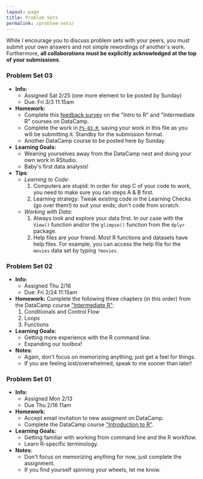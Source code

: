 ```yaml
---
layout: page
title: Problem Sets
permalink: /problem-sets/
---
```


While I encourage you to discuss problem sets with your peers, you must submit your
own answers and not simple rewordings of another's work. Furthermore, **all
collaborations must be explicitly acknowledged at the top of your submissions**.


### Problem Set 03

* **Info:**
    + Assigned Sat 2/25 (one more element to be posted by Sunday)
    + Due: Fri 3/3 11:15am
* **Homework:** 
    + Complete this <a target="_blank" class="page-link" href="https://docs.google.com/forms/d/e/1FAIpQLSeYv6TUIKFh9JymvwYGDwzWzsxioUjwSPc9jE34yo7lBbAujQ/viewform">feedback survey</a> on the "Intro to R" and "Intermediate R" courses on DataCamp.
    + Complete the work in <a href="{{ site.baseurl }}/PS/PS-03.R" target="_blank">`PS-03.R`</a>, saving your work in this file as you will be submitting it. Standby for the submission format.
    + Another DataCamp course to be posted here by Sunday.
* **Learning Goals:**
    + Weaning yourselves away from the DataCamp nest and doing your own work in RStudio.
    + Baby's first data analysis!
* **Tips**:
    * *Learning to Code*:
        1. Computers are stupid: In order for step C of your code to work, you 
        need to make sure you ran steps A & B first.
        1. Learning strategy: Tweak existing code in the Learning Checks (go 
        over them!) to suit your ends; don't code from scratch.
    * *Working with Data*:
        1. Always look and explore your data first. In our case with the
        `View()` function and/or the `glimpse()` function from the `dplyr`
        package.
        1. Help files are your friend. Most R functions and datasets have
        help files. For example, you can access the help file for the `movies` 
        data set by typing `?movies`.


### Problem Set 02

* **Info:**
    + Assigned Thu 2/16
    + Due: Fri 2/24 11:15am
* **Homework:** Complete the following three chapters (in this order) from the DataCamp course <a target="_blank" class="page-link" href="https://www.datacamp.com/courses/intermediate-r">"Intermediate R"</a>:
    1. Conditionals and Control Flow
    1. Loops
    1. Functions
* **Learning Goals:**
    + Getting more experience with the R command line.
    + Expanding our toolbox!
* **Notes**:
    + Again, don't focus on memorizing anything; just get a feel for things.
    + If you are feeling lost/overwhelmed, speak to me sooner than later!

    


### Problem Set 01

* **Info:**
    + Assigned Mon 2/13
    + Due Thu 2/16 11am
* **Homework:**
    + Accept email invitation to new assigment on DataCamp.
    + Complete the DataCamp course <a target="_blank" class="page-link" href="https://www.datacamp.com/courses/free-introduction-to-r">"Introduction to R"</a>.
* **Learning Goals:**
    + Getting familiar with working from command line and the R workflow.
    + Learn R-specific terminology.
* **Notes**:
    + Don't focus on memorizing anything for now, just complete the assignment.
    + If you find yourself spinning your wheels, let me know.









<!--
<br>

***

<br>

  

## Final Group Project

* Final group project <a href = "{{ site.baseurl }}/assets/Final_Project/final_project_outline.html" target = "_blank">instructions</a>.
* Monday 11/14 updates:
    + Final group project template file <a href="{{ site.baseurl }}/assets/Final_Project/Final_Project.Rmd" target="_blank">`Final_Project.Rmd`</a> posted. One group member to upload to group's RStudio Shared Project Folder.
    + Please write your group's info in this <a href = "https://docs.google.com/spreadsheets/d/1dYdsSvJkl80VRP84qB-UpTy9YsrC4d6WYqYGVJWTYVY/edit#gid=1939155032" target = "_blank">Google Sheet</a>. Note that one group member will also be publishing the analysis on the web on <a href = "http://rpubs.com/" target = "_blank">rpubs.com</a> for all to see:
        1. Knit HTML your document as usual
        1. On the top right click "Publish" -> Select RPubs -> Publish -> Then login to RPubs.
        1. Give your file an appropriate title and URL name `Final_Project`.
        1. Copy/paste the URL into the Google Sheet above.
        1. Update your publication as need by repeating this process.






<br>

***

<br>

  

## Problem Set 11

* Assigned Sun 12/4
* Due Fri 12/9 11am


#### Learning Goals

* Perform a more realistic confidence interval calculation: **where you don't know the
real population parameter**
* Solidify understanding of confidence intervals



#### Homework

* Please read over <a href="{{ site.baseurl }}/assets/PS/PS-11.html" target="_blank">`PS-11`</a> first.
* Download these files to your computer and upload them to your `problem_sets`
folder on RStudio Server: <a href="{{ site.baseurl }}/assets/PS/PS-11.Rmd" target="_blank">`PS-11.Rmd`</a>
* <a href = "{{ site.baseurl }}/assets/PS/PS-11_discussion.html" target = "_blank">PS-11 Discussion</a>
* PS-11 Discussion source code file <a href = "{{ site.baseurl }}/assets/PS/PS-11_discussion.Rmd" target = "_blank">`PS-11_discussion.Rmd`</a> 













<br>

***

<br>

  

## Problem Set 10

* Assigned Mon 11/21
* Due Mon 11/28 **5pm** (note special date and time)



#### Learning Goals

* Perform a start-to-finish hypothesis test and state the conclusion both a 
scientific and statistical conclusion.
* More exploratory data analysis



#### Homework

* Download these files to your computer and upload them to your `problem_sets`
folder on RStudio Server:
    + <a href = "{{ site.baseurl }}/assets/PS/hiring.csv" target = "_blank">`hiring.csv`</a> 
    + <a href="{{ site.baseurl }}/assets/PS/PS-10.Rmd" target="_blank">`PS-10.Rmd`</a>
* <a href = "{{ site.baseurl }}/assets/PS/PS-10_discussion.html" target = "_blank">PS-10 Discussion</a>
* PS-10 Discussion source code file <a href = "{{ site.baseurl }}/assets/PS/PS-10_discussion.Rmd" target = "_blank">`PS-10_discussion.Rmd`</a> 














<br>

***

<br>

  

## Problem Set 09

* Assigned Wed 11/16
* Due Fri 11/18 11am



#### Learning Goals

* Only one question: based on `Lec25.R` from Lecture 25
* Baby's first hypothesis test!
* Further exploring the components: observed test statistics and null distributions
* Tieing in the `shuffle()` (i.e. random simulation) idea from PS-08 Question 1.b) to hypothesis testing


#### Homework

* Download these files to your computer and upload them to your `problem_sets`
folder on RStudio Server:
    + <a href = "{{ site.baseurl }}/assets/PS/grades.csv" target = "_blank">`grades.csv`</a> 
    + <a href="{{ site.baseurl }}/assets/PS/PS-09.Rmd" target="_blank">`PS-09.Rmd`</a>
* <a href = "{{ site.baseurl }}/assets/PS/PS-09_discussion.html" target = "_blank">PS-09 Discussion</a>
* PS-09 Discussion source code file <a href = "{{ site.baseurl }}/assets/PS/PS-09_discussion.Rmd" target = "_blank">`PS-09_discussion.Rmd`</a> 










<br>

***

<br>

  

## Problem Set 08

* Assigned Fri 11/4
* Due Fri 11/11 11am



#### Learning Goals

* Understanding the two places were randomness plays a part in this class:
    + Random sampling: used for taking a sample from a population
    + Random assignment: used in experiments
* Learning to compute probabilities not using mathematical formulas, but rather 
via random simulation using
    + the data manipulation tools in the `dplyr` package
    + the sampling tools in the `mosaic` package 



#### Homework

* Download these files to your computer and upload them to your `problem_sets`
folder on RStudio Server: <a href="{{ site.baseurl }}/assets/PS/PS-08.Rmd" target="_blank">`PS-08.Rmd`</a>
* Download the <a href="https://www.openintro.org/stat/textbook.php?stat_book=os" target="_blank">OpenIntro Statistics 3rd Edition</a> open-source statistics 
textbook (the textbook I used previously for MATH 116) and save this to your 
computer.  Questions for the rest of the course will come from here.
* <a href = "{{ site.baseurl }}/assets/PS/PS-08_discussion.html" target = "_blank">PS-08 Discussion</a>
* PS-08 Discussion source code file <a href = "{{ site.baseurl }}/assets/PS/PS-08_discussion.Rmd" target = "_blank">`PS-08_discussion.Rmd`</a> 



<br>

***

<br>

  

## Problem Set 07

* Assigned Fri 10/28
* Due Fri 11/4 11am



#### Learning Goals

* Practice turning pseudocode into code.
* More imporantly **doing research: generating answers to scientific questions
using data.**


#### Homework

* Download these files to your computer and upload them to your `problem_sets`
folder on RStudio Server:
    + <a href="{{ site.baseurl }}/assets/PS/PS-07.Rmd" target="_blank">`PS-07.Rmd`</a>
    + <a href="{{ site.baseurl }}/assets/PS/DD_vs_SB.csv" target="_blank">`DD_vs_SB.csv`</a>
* <a href = "{{ site.baseurl }}/assets/PS/PS-07_discussion.html" target = "_blank">PS-07 Discussion</a>
* PS-07 Discussion source code file <a href = "{{ site.baseurl }}/assets/PS/PS-07_discussion.Rmd" target = "_blank">`PS-07_discussion.Rmd`</a> 




<br>

***

<br>

  

## Problem Set 06

* Assigned Fri 10/21
* Due Fri 10/28 11am
* <a href = "{{ site.baseurl }}/assets/PS/PS-06_discussion.html" target = "_blank">PS-06 Discussion</a>
* PS-06 Discussion source code file <a href = "{{ site.baseurl }}/assets/PS/PS-06_discussion.Rmd" target = "_blank">`PS-06_discussion.Rmd`</a> 


#### Learning Goals

* Tackling your first "real" analysis using your data toolbox.
* Introducing what are in my opinion effective approaches to tackle problems of
this type, instead of taking approaches that could lead to
[this](http://giphy.com/gifs/filmlinc-nyff-michel-gondry-microbe-et-gasoil-xTiTnslZ0E5sqMbEac).
* Practice, practice, practice. Much like learning a language, the only way to
get better is practice. 



#### Homework

* Download this file to your computer and upload it to your `problem_sets`
folder on RStudio Server: <a href="{{ site.baseurl }}/assets/PS/PS-06.Rmd"
target="_blank">`PS-06.Rmd`</a>










<br>

***

<br>

  

## Problem Set 05

* Assigned Tue 10/18
* Due Fri 10/21 11am
* <a href = "{{ site.baseurl }}/assets/PS/PS-05_discussion.html" target = "_blank">PS-05 Discussion</a>
* PS-05 Discussion source code file <a href = "{{ site.baseurl }}/assets/PS/PS-05_discussion.Rmd" target = "_blank">`PS-05_discussion.Rmd`</a> 



#### Learning Goals

* Wrap up the Grammar of Graphics
* Start wrangling data!
* Start providing useful summaries.


#### Homework

* Download this file to your computer and upload it to your `problem_sets` folder on RStudio Server: <a href="{{ site.baseurl }}/assets/PS/PS-05.Rmd" target="_blank">`PS-05.Rmd`</a>





<br>

***

<br>

  

## Problem Set 04

* Assigned Sat 10/8
* Due Fri 10/14 11am
* <a href = "{{ site.baseurl }}/assets/PS/PS-04_discussion.html" target = "_blank">PS-04 Discussion</a>
* PS-04 Discussion source code file <a href = "{{ site.baseurl }}/assets/PS/PS-04_discussion.Rmd" target = "_blank">`PS-04_discussion.Rmd`</a> 


#### Learning Goals

* This problem set assumes you are now further comfortable with the R, RStudio, 
and R Markdown workflow, and thus the complexity of the questions asked is
increased.
* Using more of the 5NG tools for data visualization to answer meaningful
questions using real data.
* Slowly introducting notions of data manipulation/wrangling.
* Putting statistical and data sciences in a greater social context via Hans 
Rosling's 20 minute TED Talk on <a target="_blank" class="page-link"
href="https://www.ted.com/talks/hans_rosling_shows_the_best_stats_you_ve_ever_seen?language=en#t-801073">The
best stats you've ever seen</a> (**bold** title, I know) on international
development data.


#### Homework

* As described in Lec03, install the following packages
    + The `okcupiddata` package containing the `profiles` data set: profile information for ~60K San Francisco OkCupid users in June 2012
    + The `gapminder` package containing the `gapminder` data set: international development data 
* Download this file to your computer: <a href="{{ site.baseurl }}/assets/PS/PS-04.Rmd" target="_blank">`PS-04.Rmd`</a>
* Upload it to RStudio server into the `problem_sets` folder:
    + In the Files panel, navigate to your `problem_sets` folder
    + Then click "Upload"
    
    
    
    

<br>

***

<br>




  

## Problem Set 03

* Assigned Fri 9/30
* Due Fri 10/7 11am
* <a href = "{{ site.baseurl }}/assets/PS/PS-03_discussion.html" target = "_blank">PS-03 Discussion</a>
* PS-03 Discussion source code file <a href = "{{ site.baseurl }}/assets/PS/PS-03_discussion.Rmd" target = "_blank">`PS-03_discussion.Rmd`</a> 




#### Learning Goals

* Ramping up the use of the `ggplot2` package for data visualization
* Exploring real **time series** data
* Using Google as a research tool




#### Homework

* As described in Lec03, before tackling the problem set, install the following packages
    + The `Quandl` package for making it amazingly easy to get financial and economic data from [quandl.com](https://www.quandl.com/)
    + The `lubridate` package with consistent and memorable syntax that makes working with dates easier
* Download this file to your computer: <a href="{{ site.baseurl }}/assets/PS/PS-03.Rmd" target="_blank">`PS-03.Rmd`</a>
* Upload it to RStudio server into the `problem_sets` folder:
    + In the Files panel, navigate to your `problem_sets` folder
    + Then click "Upload"


<br>

***

<br>





## Problem Set 02

* Assigned Fri 9/23
* Due Fri 9/30 11am
* <a href = "{{ site.baseurl }}/assets/PS/PS-02_discussion.html" target = "_blank">Discussion</a>
* PS-02 Discussion source code file <a href = "{{ site.baseurl }}/assets/PS/PS-02_discussion.Rmd" target = "_blank">`PS-02_discussion.Rmd`</a> 


#### Learning Goals

* Taking your first baby steps using the `ggplot2` package for data visualization: an R-based
implementation of the "Grammar of Graphics"


#### Homework

* In RStudio, on the top right of the screen, next to the cube with "R" on it, if it says
    + `problem_sets`: click on it and select "Close Project"
    + `Project: (None)`: do nothing
* Download this file to your computer: <a href="{{ site.baseurl }}/assets/PS/PS-02.Rmd" target="_blank">`PS-02.Rmd`</a>
* Upload it to RStudio server into the `problem_sets` folder
* Open it and work on it from there
* Don't forget to answer the questions in the "Please Indicate" section





<br>

***

<br>





## Problem Set 01

* Assigned Fri 9/16
* Due Fri 9/23

#### Learning Goals

* This week's problem set doesn't involve much content, but rather is about
familiarizing yourselves with the problem set workflow and submission format using R
Markdown.
* In particular, we'll go over how to share your analyses over the web with a couple of clicks of the mouse!
* You'll start
    + seeing what I mean by "computers are stupid"
    + develop the skill of "debugging": identifying and removing errors from
    code. In our case, if your R Markdown file won't knit AKA load AKA compile 
    AKA render, follow the steps in [R Markdown 
    debugging](https://docs.google.com/document/d/1P7IyZ4On9OlrCOhygFxjC7XhQqyw8OludwChz-uFd_o/edit?usp=sharing)
    (also posted on the Resources page). This usually solves about 85% of
    problems; if you're still stuck after going through the steps, speak to your
    peers or me.
* In my experience, there are always a few hiccups with R Markdown at the
beginning, but by the third assignment everyone is on board.

#### Homework

* Download this file to your computer, then upload it to the RStudio Server as described in Lec03: <a href="{{ site.baseurl }}/assets/PS/PS-01.Rmd" target="_blank">`PS-01.Rmd`</a>
* ~~Submit your homework using this [submission form](https://docs.google.com/forms/d/1n1HNo17MA21-DQ_boklchwCjfr6_qx7GrLY5ot7796g/edit)~~. See below.





<br>

***

<br>





## Problem Set Submission Process

Using <a target="_blank" class="page-link"
href="https://support.rstudio.com/hc/en-us/articles/211659737-Sharing-Projects-in-RStudio-Server-Pro">RStudio
Server project sharing</a> (which you'll also be using for your group projects)! The grader and I will go over and leave comments directly on your problem set files.

**Only do this once:**

You will create a project (i.e. an organizational folder) that you will share
with me and the grader:

* In the top right of RStudio Server click on the cube with "R" in it -> New Project... -> Click "save" when prompted
* New Directory -> Empty Project -> Enter `problem_sets` as the Directory name and click "Create Project"
* On the top right it should say `problem_sets` next to the cube with "R" in it. Click on that -> Share Project...
* In the box with the blinking cursor add `aykim` and `tsingh`
* Copy the Project URL and press OK
* Paste your URL in the appropriate row in this <a target="_blank" class="page-link"
href="https://docs.google.com/spreadsheets/d/18alOq3kFV58LepI-UZ1swl9qPWHoa0VfHnLm3S5ldXg/edit#gid=1771999784">Google Sheet</a>

**Only for problem set 1:**

Move the file `PS-01.Rmd` to the `problem_sets` shared project folder so the grader and I can access it:

* In the Files panel -> Click on the house icon
* Click the checkboxes next to `PS-01.Rmd` and `PS-01.html`
* Click the gear icon "More" -> Move...
* Select `problem_sets`

**For all future problem sets:**

* When uploading the relevant `PS-XX.Rmd` file to RStudio Server, upload it directly to the `problem_sets` folder.
-->


